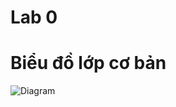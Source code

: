 # Lab 0

# Biểu đồ lớp cơ bản

![Diagram](https://www.planttext.com/api/plantuml/png/V96n2i8m48RtFCNHIOKEhaL4kmb515qSKnFqi4qWTnL4V3877ybNC5TKhA9B85_klloNt2xN2R4EtDILsbIQ2AODxto0am98mUdQPh3aW6xRWXBzsnvWQtaUQthzJvgZVuDdzR3dtkyVRaQkklBPCfztmD7gi6ZA2cbdJGRe-AbVIVFthMBufkke4IhzhoG5ba67uwz1jJ714dLKaKd-NXcNh1qbIWyUJNiQREqFza-1l4f4954A91x9RYo9dbcIOG9f2iaWQPips7Z76XqfDR7Eo2VT0G00__y30000)
